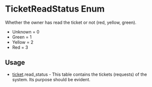 <properties generated="1" SortOrder="990" />

# TicketReadStatus Enum

Whether the owner has read the ticket or not (red, yellow, green).

* Unknown = 0
* Green = 1
* Yellow = 2
* Red = 3

## Usage
* [ticket](ticket.md).read_status - This table contains the tickets (requests) of the system. Its purpose should be evident.

